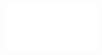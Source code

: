 <iframe src="//player.bilibili.com/player.html?aid=565676856&bvid=BV17v4y1y7EX&cid=976776091&page=1" scrolling="no" border="0" frameborder="no" framespacing="0" allowfullscreen="true"> </iframe>
